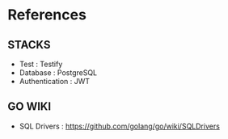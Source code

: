 # References
## STACKS
- Test : Testify
- Database : PostgreSQL
- Authentication : JWT
## GO WIKI
- SQL Drivers : https://github.com/golang/go/wiki/SQLDrivers